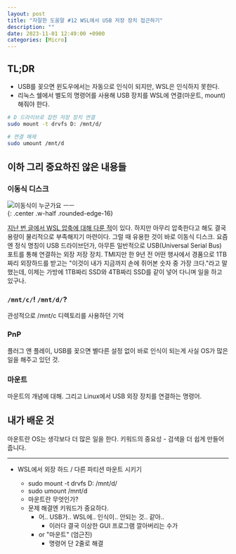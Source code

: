 ```yaml
---
layout: post
title: "자잘한 도움말 #12 WSL에서 USB 저장 장치 접근하기"
description: ""
date: 2023-11-01 12:49:00 +0900
categories: [Micro]
---
```


## TL;DR

- USB를 꽂으면 윈도우에서는 자동으로 인식이 되지만, WSL은 인식하지 못한다.
- 리눅스 쉘에서 별도의 명령어를 사용해 USB 장치를 WSL에 연결(마운트, mount) 해줘야 한다.

```sh
# D 드라이브로 잡힌 저장 장치 연결
sudo mount -t drvfs D: /mnt/d/

# 연결 해제
sudo umount /mnt/d
```

## 이하 그리 중요하진 않은 내용들

### 이동식 디스크

![이동식이 누군가요 ㅡㅡ](https://i.postimg.cc/7Ym7vTfq/Ea-FOby6-U0-AAhi-ZJ.jpg)  
{: .center .w-half .rounded-edge-16}

[지난 번 글에서 WSL 압축에 대해 다룬 적]()이 있다. 하지만 아무리 압축한다고 해도 결국 용량이 물리적으로 부족해지기 마련이다. 그럴 때 유용한 것이 바로 이동식 디스크. 요즘엔 정식 명칭이 USB 드라이브던가, 아무튼 일반적으로 USB(Universal Serial Bus) 포트를 통해 연결하는 외장 저장 장치. TMI지만 한 9년 전 어떤 행사에서 경품으로 1TB짜리 외장하드를 받고는 "이것이 내가 지금까지 손에 쥐어본 숫자 중 가장 크다."라고 말했는데, 이제는 가방에 1TB짜리 SSD와 4TB짜리 SSD를 같이 넣어 다니며 일을 하고 있구나.

### `/mnt/c/`! `/mnt/d/`?
관성적으로 /mnt/c 디렉토리를 사용하던 기억

### PnP
플러그 앤 플레이, USB를 꽂으면 별다른 설정 없이 바로 인식이 되는게 사실 OS가 많은 일을 해주고 있던 것.

### 마운트
마운트의 개념에 대해. 그리고 Linux에서 USB 외장 장치를 연결하는 명령어.

## 내가 배운 것

마운트란
OS는 생각보다 더 많은 일을 한다.
키워드의 중요성 - 검색을 더 쉽게 만들어 줍니다.

---
- WSL에서 외장 하드 / 다른 파티션 마운트 시키기

  - sudo mount -t drvfs D: /mnt/d/
  - sudo umount /mnt/d
  - 마운트란 무엇인가?
  - 문제 해결엔 키워드가 중요하다.
    - 어.. USB가.. WSL에.. 인식이.. 안되는 것.. 같아..
      - 이러다 결국 이상한 GUI 프로그램 깔아버리는 수가
    - or "마운트" (엄근진)
      - 명령어 단 2줄로 해결
